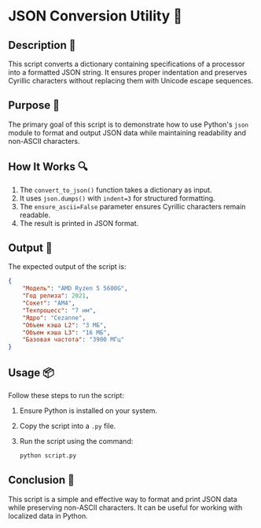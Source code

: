 # JSON Conversion Utility 📝

## Description 📝

This script converts a dictionary containing specifications of a processor into a formatted JSON string.
It ensures proper indentation and preserves Cyrillic characters without replacing them with Unicode escape sequences.

## Purpose 🎯

The primary goal of this script is to demonstrate how to use Python's `json` module to format and output JSON data while maintaining readability and non-ASCII characters.

## How It Works 🔍

1. The `convert_to_json()` function takes a dictionary as input.
2. It uses `json.dumps()` with `indent=3` for structured formatting.
3. The `ensure_ascii=False` parameter ensures Cyrillic characters remain readable.
4. The result is printed in JSON format.

## Output 📜

The expected output of the script is:

```json
{
    "Модель": "AMD Ryzen 5 5600G",
    "Год релиза": 2021,
    "Сокет": "AM4",
    "Техпроцесс": "7 нм",
    "Ядро": "Cezanne",
    "Объем кэша L2": "3 МБ",
    "Объем кэша L3": "16 МБ",
    "Базовая частота": "3900 МГц"
}
```

## Usage 📦

Follow these steps to run the script:

1. Ensure Python is installed on your system.
2. Copy the script into a `.py` file.
3. Run the script using the command:

    ```bash
    python script.py
    ```

## Conclusion 🚀

This script is a simple and effective way to format and print JSON data while preserving non-ASCII characters. It can be useful for working with localized data in Python.
